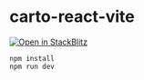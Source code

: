 # carto-react-vite

[![Open in StackBlitz](https://developer.stackblitz.com/img/open_in_stackblitz.svg)](https://stackblitz.com/github/CartoDB/carto-react-vite?startScript={run%20dev})

```
npm install
npm run dev
```
